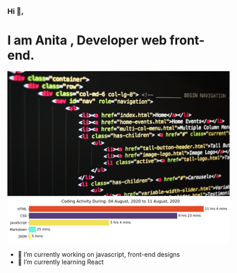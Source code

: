 ### Hi 👋,
 <h1>I am Anita , Developer web front-end.</h1>
    <img src="https://github.com/Anita-joseph/Anita-joseph/blob/master/images/github-profile.jpg" alt="Profile image" />
    <img src="https://github.com/Anita-joseph/Anita-joseph/blob/master/images/stat.svg" alt="wakatime graph">


- 🔭 I’m currently working on javascript, front-end designs
- 🌱 I’m currently learning React

<!-- - 👯 I’m looking to collaborate on ...
- 🤔 I’m looking for help with API, JSON
- 💬 Ask me about CSS
- 📫 How to reach me: ...
- 😄 Pronouns: ...
- ⚡ Fun fact: ...-->
